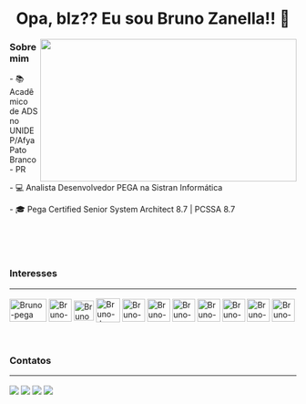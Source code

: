 <div align="center">

# Opa, blz?? Eu sou Bruno Zanella!! 🖖 
</div>
<img align="right" width="450" height="250" src="https://clubedosgeeks.com.br/wp-content/uploads/2016/01/dormrm.gif" />

### Sobre mim

<div>
<p> - 📚 Acadêmico de ADS no UNIDEP/Afya Pato Branco - PR
<p> - 💻 Analista Desenvolvedor PEGA na Sistran Informática
<p> - 🎓 Pega Certified Senior System Architect 8.7 | PCSSA 8.7
</div><br><br>
<br>

### Interesses <hr />
<div style="display: inline_block">
  <img align="center" alt="Bruno-pega" height="40" width="65" src="https://www.liblogo.com/img-logo/max/pe6928p232-pegasystems-logo-pegasystems-logo.png">
  <img align="center" alt="Bruno-react" height="40" width="40" src="https://www.vectorlogo.zone/logos/reactjs/reactjs-icon.svg">
  <img align="center" alt="Bruno-react" height="35" width="35" src="https://www.vectorlogo.zone/logos/typescriptlang/typescriptlang-icon.svg">
  <img align="center" alt="Bruno-Js" height="42" width="42" src="https://www.liblogo.com/img-logo/max/ja438j6d0-javascript-logo-javascript-logo-vector-eps-136-86-kb-download.png">   
  <img align="center" alt="Bruno-HTML" height="40" width="40" src="https://www.vectorlogo.zone/logos/w3_html5/w3_html5-icon.svg">
  <img align="center" alt="Bruno-CSS" height="40" width="40" src="https://www.vectorlogo.zone/logos/w3_css/w3_css-icon.svg">
  <img align="center" alt="Bruno-java" height="40" width="40" src="https://www.vectorlogo.zone/logos/java/java-icon.svg">
  <img align="center" alt="Bruno-spring" height="40" width="40" src="https://www.vectorlogo.zone/logos/springio/springio-icon.svg">
  <img align="center" alt="Bruno-MySql" height="40" width="40" src="https://www.vectorlogo.zone/logos/mysql/mysql-official.svg">
  <img align="center" alt="Bruno-flutter" height="40" width="40" src="https://www.vectorlogo.zone/logos/flutterio/flutterio-icon.svg">
  <img align="center" alt="Bruno-python" height="40" width="40" src="https://www.vectorlogo.zone/logos/python/python-icon.svg">

  
</div><br>
<br>

<!--<div align="center">
  <a href="https://github.com/bzanella">
  <img height="180em" src="https://github-readme-stats-git-masterrstaa-rickstaa.vercel.app/api?username=bzanella&show_icons=true&theme=algolia&include_all_commits=true&include_count_private=true"/>
  <img height="180em" src="https://github-readme-stats-git-masterrstaa-rickstaa.vercel.app/api/top-langs/?username=bzanella&layout=compact&langs_count=10&theme=algolia"/>
</div>
<br>
<br>
 ![snake gif](https://github.com/bzanella/bzanella/blob/output/github-contribution-grid-snake.svg)
 <div align="center"> 
    <img alingn="center" src="https://profile-counter.glitch.me/bzanella/count.svg" />
 </div><br>
<br> -->
  
  
  ### Contatos <hr>
  
<p>
<a href="https://wa.me/+5546988021905" target="_blank"><img src="https://img.shields.io/badge/WhatsApp-25D366?style=for-the-badge&logo=whatsapp&logoColor=white" target="_blank"></a> 
<a href="mailto:brunno.zanella@gmail.com" target="_blank"><img src="https://img.shields.io/badge/Gmail-D14836?style=for-the-badge&logo=gmail&logoColor=white" target="_blank"></a>
<a href="https://www.linkedin.com/in/bruno-zanella-223566212/"><img src="https://img.shields.io/badge/-LinkedIn-%230077B5?style=for-the-badge&logo=linkedin&logoColor=white" target="_blank"></a>
<a href="https://www.instagram.com/zanell.b/"><img src="https://img.shields.io/badge/-Instagram-%23E4405F?style=for-the-badge&logo=instagram&logoColor=white" target="_blank"></a>


    


